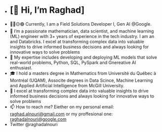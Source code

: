 - # [👋 Hi, I’m Raghad]
- 🔵🔴🟡🟢 Currently, I am a Field Solutions Developer I, Gen AI @Google.
- 👀 I’m a passionate mathematician, data scientist, and machine learning (ML) engineer with 3+ years of experience in the tech industry.  I am an  and Databricks. I excel at transforming complex data into valuable insights to drive informed business decisions and always looking for innovative ways to solve problems  
- 🌱 My expertise includes developing and deploying ML models that solve real-world problems, Python, SQL, PySpark and Gnereative AI enthusiast.
- 🎓  I hold a masters degree in Mathematics from Université du Québec à Montréal (UQAM), Associte degrees in Data Scince, Machine Learning and Applied Artificial Intelligence from McGill University.
- 💞️ I excel at transforming complex data into valuable insights to drive informed business decisions and always looking for innovative ways to solve problems
- 📫 How to reach me? Eiether on my personal email: raghad.alnouri@gmail.com or my proffesional one: raghadalnouri@google.com
- Twitter @raghadalnouri

<!---
RaghadAlnouri/RaghadAlnouri is a ✨ special ✨ repository because its `README.md` (this file) appears on your GitHub profile.
You can click the Preview link to take a look at your changes.
--->
